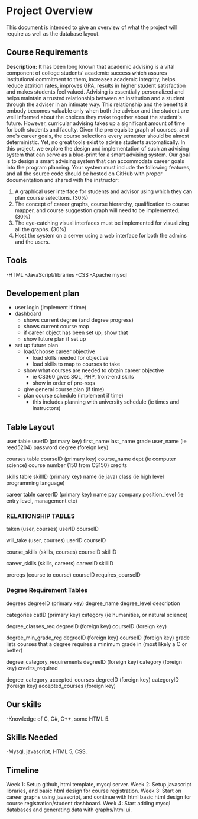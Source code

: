 # Project Overview

This document is intended to give an overview of what the project will require as well as the database layout.

## Course Requirements

**Description:** It has been long known that academic advising is a vital component of college students' academic 
success which assures institutional commitment to them, increases academic integrity, helps reduce attrition 
rates,  improves  GPA,  results  in  higher  student  satisfaction  and  makes  students  feel  valued.  Advising  is 
essentially personalized and helps maintain a trusted relationship between an institution and a student through 
the adviser in an intimate way. This relationship and the benefits it embody becomes valuable only when both 
the advisor and the student are well informed about the choices they make together about the student's future. 
However, curricular advising takes up a significant amount of time for both students and faculty. Given the 
prerequisite graph of courses, and one's career goals, the course selections every semester should be almost 
deterministic. Yet, no great tools exist to advise students automatically. In this project, we explore the design 
and implementation of such an advising system that can serve as a blue-print for a smart advising system. Our 
goal is to design a smart advising system that can accommodate career goals into the program planning.
Your system must include the following features, and all the source code should be hosted on GitHub with 
proper documentation and shared with the instructor:
1. A graphical user interface for students and advisor using which they can plan course selections. (30%)
2. The concept of career graphs, course hierarchy, qualification to course mapper, and course suggestion 
graph will need to be implemented. (30%)
3. The eye-catching visual interfaces must be implemented for visualizing all the graphs. (30%)
4. Host the system on a server using a web interface for both the admins and the users.

## Tools
-HTML
-JavaScript/libraries
-CSS
-Apache mysql

## Developement plan

- user login (implement if time)
- dashboard
  - shows current degree (and degree progress)
  - shows current course map
  - if career object has been set up, show that
  - show future plan if set up
- set up future plan
  - load/choose career objective
    - load skills needed for objective
    - load skills to map to courses to take
  - show what courses are needed to obtain career objective
    - ie CS360 gives SQL, PHP, front-end skills
    - show in order of pre-reqs
  - give general course plan (if time)
  - plan course schedule (implement if time)
    - this includes planning with university schedule (ie times and instructors)
    
## Table Layout

user table
    userID (primary key)
    first_name
    last_name
    grade
    user_name (ie reed5204)
    password
    degree (foreign key)

courses table
    courseID (primary key)
    course_name
    dept (ie computer science)
    course number (150 from CS150)
    credits

skills table
    skillID (primary key)
    name (ie java)
    class (ie high level programming language)

career table
    careerID (primary key)
    name
    pay
    company
    position_level (ie entry level, management etc)

### RELATIONSHIP TABLES
taken (user, courses)
    userID
    courseID

will_take (user, courses)
    userID
    courseID

course_skills (skills, courses)
    courseID
    skillID

career_skills (skills, careers)
    careerID
    skillID

prereqs (course to course)
    courseID
    requires_courseID

### Degree Requirement Tables

degrees
    degreeID (primary key)
    degree_name
    degree_level
    description

categories
    catID (primary key)
    category (ie humanities, or natural science)

degree_classes_req
    degreeID (foreign key)
    courseID (foreign key)

degree_min_grade_reg
    degreeID (foreign key)
    courseID (foreign key)
    grade
lists courses that a degree requires a minimum grade in (most likely a C or better)

degree_category_requirements
    degreeID (foreign key)
    category (foreign key)
    credits_required

degree_category_accepted_courses
    degreeID (foreign key)
    categoryID (foreign key)
    accepted_courses (foreign key)

## Our skills 
-Knowledge of C, C#, C++, some HTML 5. 

## Skills Needed
-Mysql, javascript, HTML 5, CSS.

## Timeline
Week 1: Setup github, html template, mysql server.
Week 2: Setup javascript libraries, and basic html design for course registration.
Week 3: Start on career graphs using javascript, and continue with html basic html design for course registration/student dashboard. 
Week 4: Start adding mysql databases and generating data with graphs/html ui. 
